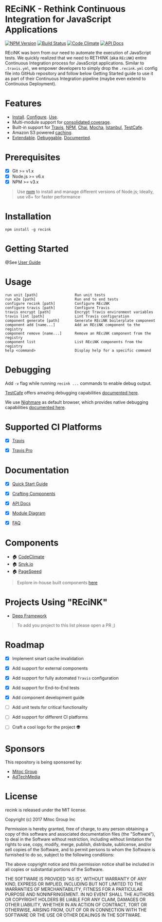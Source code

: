 REciNK - Rethink Continuous Integration for JavaScript Applications
===================================================================

[![NPM Version](https://img.shields.io/npm/v/recink.svg?maxAge=0)](https://npmjs.org/package/recink)
[![Build Status](https://travis-ci.org/MitocGroup/recink.svg?branch=master&maxAge=0)](https://travis-ci.org/MitocGroup/recink)
[![Code Climate](https://codeclimate.com/github/MitocGroup/recink/badges/gpa.svg?maxAge=0)](https://codeclimate.com/github/MitocGroup/recink)
[![API Docs](https://mitocgroup.github.io/recink/api/badge.svg?maxAge=0)](https://mitocgroup.github.io/recink/api/)


REciNK was born from our need to automate the execution of JavaScript tests.
We quickly realized that we need to RETHINK (aka `REciNK`) entire Continuous
Integration process for JavaScript applications. Similar to `.travis.yml`, we
empower developers to simply drop the `.recink.yml` config file into GitHub
repository and follow below Getting Started guide to use it as part of their
Continuous Integration pipeline (maybe even extend to Continuous Deployment).


# Features

- [Install](https://github.com/MitocGroup/recink#installation).
[Configure](https://github.com/MitocGroup/recink/blob/master/docs/guide.md#configuring-github-project).
[Use](https://github.com/MitocGroup/recink#usage).
- Multi-module support for
[consolidated coverage](https://github.com/MitocGroup/recink/blob/master/bin/templates/.recink.yml#L50).
- Built-in support for [Travis](https://travis-ci.org),
[NPM](https://www.npmjs.com), [Chai](http://chaijs.com),
[Mocha](http://mochajs.org), [Istanbul](https://istanbul.js.org),
[TestCafe](https://devexpress.github.io/testcafe).
- Amazon S3 powered
[caching](https://github.com/MitocGroup/recink/blob/master/bin/templates/.recink.yml#L10).
- [Extendable](https://github.com/MitocGroup/recink#components-inhouse--3rd-party).
[Debuggable](https://github.com/MitocGroup/recink#debugging).
[Documented](https://github.com/MitocGroup/recink#documentation).


# Prerequisites

- [x] Git >= v1.x
- [x] Node.js >= v6.x
- [x] NPM >= v3.x

> Use [nvm](https://github.com/creationix/nvm#installation) to install and
manage different versions of Node.js; Ideally, use v8+ for faster performance


# Installation

`npm install -g recink`


# Getting Started

@See [User Guide](https://github.com/MitocGroup/recink/blob/master/docs/guide.md#configuring-github-project)


# Usage

```
run unit [path]                 Run unit tests                              
run e2e [path]                  Run end to end tests                        
configure recink [path]         Configure REciNK                            
configure travis [path]         Configure Travis                            
travis encrypt [path]           Encrypt Travis environment variables        
travis lint [path]              Lint Travis configuration                   
component generate [path]       Generate REciNK boilerplate component       
component add [name...]         Add an REciNK component to the registry     
component remove [name...]      Remove an REciNK component from the registry
component list                  List REciNK components from the registry    
help <command>                  Display help for a specific command   
```


# Debugging

Add `-v` flag while running `recink ...` commands to enable debug output.

[TestCafe](https://devexpress.github.io/testcafe) offers amazing debugging capabilities
[documented here](http://devexpress.github.io/testcafe/documentation/test-api/debugging.html).

We use [Nighmare](https://github.com/ryx/testcafe-browser-provider-nightmare)
as default browser, which provides native debugging capabilities
[documented here](https://github.com/ryx/testcafe-browser-provider-nightmare#debugging).


# Supported CI Platforms

- [x] [Travis](https://travis-ci.org)
- [x] [Travis Pro](https://travis-ci.com)


# Documentation

- [x] [Quick Start Guide](https://github.com/MitocGroup/recink/blob/master/docs/guide.md)
- [x] [Crafting Components](https://github.com/MitocGroup/recink/blob/master/docs/component-guide.md)
- [x] [API Docs](https://mitocgroup.github.io/recink/api/identifiers.html)
- [x] [Module Diagram](https://mitocgroup.github.io/recink/module-diagram.html)
- [x] [FAQ](https://github.com/MitocGroup/recink/blob/master/docs/faq.md)


# Components

- :house: [CodeClimate](https://github.com/MitocGroup/recink/blob/master/components/codeclimate/README.md)
- :house: [Snyk.io](https://github.com/MitocGroup/recink/blob/master/components/snyk/README.md)
- :house: [PageSpeed](https://github.com/MitocGroup/recink/blob/master/components/pagespeed/README.md)

> Explore in-house built components [here](https://github.com/MitocGroup/recink/tree/master/components)


# Projects Using "REciNK"

- [Deep Framework](https://github.com/MitocGroup/deep-framework/blob/master/.recink.yml)

> To add you project to this list please open a PR ;)


# Roadmap

- [x] Implement smart cache invalidation
- [x] Add support for external components
- [x] Add support for fully automated `Travis` configuration 
- [x] Add support for End-to-End tests
- [x] Add component development guide
- [ ] Add unit tests for critical functionality
- [ ] Add support for different CI platforms
- [ ] Craft a cool logo for the project :alien:


# Sponsors

This repository is being sponsored by:

- [Mitoc Group](https://www.mitocgroup.com)
- [AdTechMedia](https://www.adtechmedia.io)


# License

recink is released under the MIT license.

Copyright (c) 2017 Mitoc Group Inc

Permission is hereby granted, free of charge, to any person obtaining a copy
of this software and associated documentation files (the "Software"), to deal
in the Software without restriction, including without limitation the rights
to use, copy, modify, merge, publish, distribute, sublicense, and/or sell
copies of the Software, and to permit persons to whom the Software is
furnished to do so, subject to the following conditions:

The above copyright notice and this permission notice shall be included in all
copies or substantial portions of the Software.

THE SOFTWARE IS PROVIDED "AS IS", WITHOUT WARRANTY OF ANY KIND, EXPRESS OR
IMPLIED, INCLUDING BUT NOT LIMITED TO THE WARRANTIES OF MERCHANTABILITY,
FITNESS FOR A PARTICULAR PURPOSE AND NONINFRINGEMENT. IN NO EVENT SHALL THE
AUTHORS OR COPYRIGHT HOLDERS BE LIABLE FOR ANY CLAIM, DAMAGES OR OTHER
LIABILITY, WHETHER IN AN ACTION OF CONTRACT, TORT OR OTHERWISE, ARISING FROM,
OUT OF OR IN CONNECTION WITH THE SOFTWARE OR THE USE OR OTHER DEALINGS IN THE
SOFTWARE.
